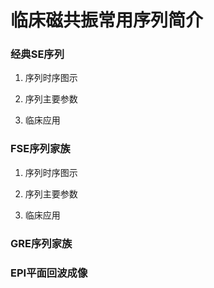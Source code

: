 # 临床磁共振常用序列简介

### 经典SE序列

1. 序列时序图示

2. 序列主要参数

3. 临床应用

### FSE序列家族

1. 序列时序图示

2. 序列主要参数

3. 临床应用

### GRE序列家族

### EPI平面回波成像


